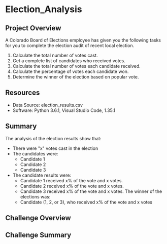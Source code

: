 # Election_Analysis

## Project Overview
A Colorado Board of Elections employee has given you the following tasks for you to complete the election audit of recent local election.

1. Calculate the total number of votes cast.
2. Get a complete list of candidates who received votes.
3. Calculate the total number of votes each candidate received.
4. Calculate the percentage of votes each candidate won.
5. Determine the winner of the election based on popular vote.

## Resources
- Data Source: election_results.csv
- Software: Python 3.6.1, Visual Studio Code, 1.35.1

## Summary

The analysis of the election results show that:
- There were "x" votes cast in the election
- The candidates were:
	- Candidate 1
	- Candidate 2
	- Candidate 3
- The candidate results were:
	- Candidate 1 received x% of the vote and x votes.
	- Candidate 2 received x% of the vote and x votes.
	- Candidate 3 received x% of the vote and x votes.
	The winner of the elections was:
	- Candidate (1, 2, or 3), who received x% of the vote and x votes
	
## Challenge Overview

## Challenge Summary
